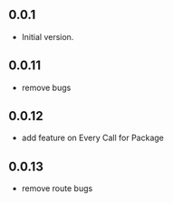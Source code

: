 ## 0.0.1

- Initial version.

## 0.0.11

- remove bugs

## 0.0.12

- add feature on Every Call for Package

## 0.0.13

- remove route bugs